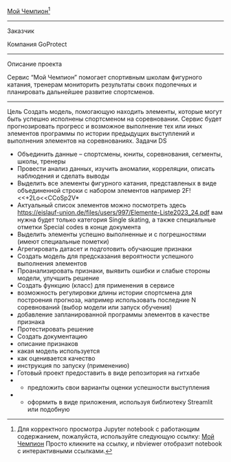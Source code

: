 [Мой Чемпион](https://github.com/AndreySysa/My_champion/blob/main/Мой%20чемпион.ipynb)[^1]
***
Заказчик

Компания GoProtect
***
Описание проекта

Сервис  “Мой Чемпион” помогает спортивным школам фигурного катания, тренерам мониторить результаты своих подопечных и планировать дальнейшее развитие спортсменов.
***
Цель
Создать модель, помогающую находить элементы, которые могут быть успешно исполнены спортсменом на соревновании. 
Сервис будет прогнозировать прогресс и возможное выполнение тех или иных элементов программы по истории предыдущих выступлений и выполнения элементов на соревнованиях.
Задачи DS 

 - Объединить данные – спортсмены, юниты, соревнования, сегменты, школы, тренеры
 - Провести анализ данных, изучить аномалии, корреляции, описать наблюдения и сделать выводы
 - Выделить все элементы фигурного катания, представленых в виде объединенной строки с набором элементов например 2F!<<+2Lo<<CCoSp2V*
 - Актуальный список элементов можно посмотреть здесь https://eislauf-union.de/files/users/997/Elemente-Liste2023_24.pdf вам нужна будет только категория Single skating, а также специальные отметки Special codes в конце документа
 - Выделить элементы успешно выполненные и с погрешностями (имеют специальные пометки)
 - Агрегировать датасет и подготовить обучающие признаки
 - Создать модель для предсказания вероятности успешного выполнения элементов
 - Проанализировать признаки, выявить ошибки и слабые стороны модели, улучшить решение
 - Создать функцию (класс) для применения в сервисе
 - возможность регулировки длины истории спортсмена для построения прогноза, например использовать последние N соревнований (выбор модели или запуск обучения)
 - добавление запланированной программы элементов в качестве признака
 - Протестировать решение
 - Создать документацию
 - описание признаков
 - какая модель используется
 - как оценивается качество
 - инструкция по запуску (применению)
 - Готовый проект предоставить в виде репозитория на гитхабе
 - * предложить свои варианты оценки успешности выступления
 - * оформить в виде приложения, используя библиотеку Streamlit или подобную


[^1]:Для корректного просмотра Jupyter notebook с работающим содержанием, пожалуйста, используйте следующую ссылку:
[Мой Чемпион](https://nbviewer.jupyter.org/github/AndreySysa/My_champion/blob/main/Мой%20чемпион.ipynb)
Просто кликните на ссылку, и nbviewer отобразит notebook с интерактивными ссылками.

